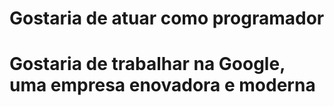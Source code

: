 # Gostaria de atuar como programador 
# Gostaria de trabalhar na Google, uma empresa enovadora e moderna
